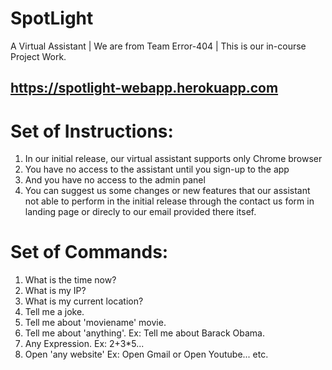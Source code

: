 # SpotLight
A Virtual Assistant |
We are from Team Error-404 |
This is our in-course Project Work.
## https://spotlight-webapp.herokuapp.com

# Set of Instructions:
1. In our initial release, our virtual assistant supports only Chrome browser
2. You have no access to the assistant until you sign-up to the app
3. And you have no access to the admin panel
4. You can suggest us some changes or new features that our assistant not able to perform in the initial release through the contact us form in landing page or direcly to our email provided there itsef.

# Set of Commands:
1. What is the time now?
2. What is my IP?
3. What is my current location?
4. Tell me a joke.
5. Tell me about 'moviename' movie.
6. Tell me about 'anything'. Ex: Tell me about Barack Obama.
7. Any Expression. Ex: 2+3*5...
8. Open 'any website' Ex: Open Gmail or Open Youtube...
etc.
